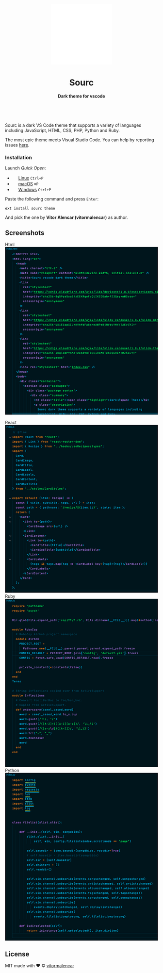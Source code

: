 <div align="center">
	<img src="https://github.com/vitormalencar/sourc/blob/master/images/logo_animated.svg?raw=true" width="200" height="200">
	<h1>Sourc</h1>
	<p>
		<b>Dark theme for vscode</b>
	</p>
	<br>
	<br>
	<br>
</div>


Sourc is a dark VS Code theme that supports a variety of languages including JavaScript, HTML, CSS, PHP, Python and Ruby.


The most epic theme meets Visual Studio Code. You can help by reporting issues [here](https://github.com/vitormalencar/sourc/issues).

<!-- ## Getting started -->


### Installation

Launch *Quick Open*:
  - <img src="https://www.kernel.org/theme/images/logos/favicon.png" width=16 height=16/> <a href="https://code.visualstudio.com/shortcuts/keyboard-shortcuts-linux.pdf">Linux</a> `Ctrl+P`
  - <img src="https://developer.apple.com/favicon.ico" width=16 height=16/> <a href="https://code.visualstudio.com/shortcuts/keyboard-shortcuts-macos.pdf">macOS</a> `⌘P`
  - <img src="https://www.microsoft.com/favicon.ico" width=16 height=16/> <a href="https://code.visualstudio.com/shortcuts/keyboard-shortcuts-windows.pdf">Windows</a> `Ctrl+P`

Paste the following command and press `Enter`:

```shell
ext install sourc theme
```

And pick the one by **Vitor Alencar (vitormalencar)**  as author.



## Screenshots
Html
<img src="https://github.com/vitormalencar/sourc/blob/master/images/syntax/html.png?raw=true" height="auto">

React
<img src="https://github.com/vitormalencar/sourc/blob/master/images/syntax/react.png?raw=true">
Ruby
<img src="https://github.com/vitormalencar/sourc/blob/master/images/syntax/ruby.png?raw=true">
Python
<img src="https://github.com/vitormalencar/sourc/blob/master/images/syntax/python.png?raw=true">


## License

MIT made with ❤️ © [vitormalencar](https://github.com/vitormalencar)
